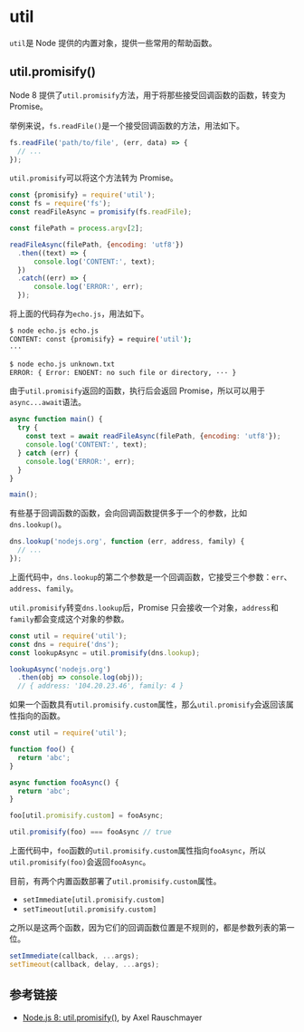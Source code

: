 # util

`util`是 Node 提供的内置对象，提供一些常用的帮助函数。

## util.promisify()

Node 8 提供了`util.promisify`方法，用于将那些接受回调函数的函数，转变为 Promise。

举例来说，`fs.readFile()`是一个接受回调函数的方法，用法如下。

```javascript
fs.readFile('path/to/file', (err, data) => {
  // ...
});
```

`util.promisify`可以将这个方法转为 Promise。

```javascript
const {promisify} = require('util');
const fs = require('fs');
const readFileAsync = promisify(fs.readFile);

const filePath = process.argv[2];

readFileAsync(filePath, {encoding: 'utf8'})
  .then((text) => {
      console.log('CONTENT:', text);
  })
  .catch((err) => {
      console.log('ERROR:', err);
  });
```

将上面的代码存为`echo.js`，用法如下。

```bash
$ node echo.js echo.js
CONTENT: const {promisify} = require('util');
···

$ node echo.js unknown.txt
ERROR: { Error: ENOENT: no such file or directory, ··· }
```

由于`util.promisify`返回的函数，执行后会返回 Promise，所以可以用于`async...await`语法。

```javascript
async function main() {
  try {
    const text = await readFileAsync(filePath, {encoding: 'utf8'});
    console.log('CONTENT:', text);
  } catch (err) {
    console.log('ERROR:', err);
  }
}

main();
```

有些基于回调函数的函数，会向回调函数提供多于一个的参数，比如`dns.lookup()`。

```javascript
dns.lookup('nodejs.org', function (err, address, family) {
  // ...
});
```

上面代码中，`dns.lookup`的第二个参数是一个回调函数，它接受三个参数：`err`、`address`、`family`。

`util.promisify`转变`dns.lookup`后，Promise 只会接收一个对象，`address`和`family`都会变成这个对象的参数。

```javascript
const util = require('util');
const dns = require('dns');
const lookupAsync = util.promisify(dns.lookup);

lookupAsync('nodejs.org')
  .then(obj => console.log(obj));
  // { address: '104.20.23.46', family: 4 }
```

如果一个函数具有`util.promisify.custom`属性，那么`util.promisify`会返回该属性指向的函数。

```javascript
const util = require('util');

function foo() {
  return 'abc';
}

async function fooAsync() {
  return 'abc';
}

foo[util.promisify.custom] = fooAsync;

util.promisify(foo) === fooAsync // true
```

上面代码中，`foo`函数的`util.promisify.custom`属性指向`fooAsync`，所以`util.promisify(foo)`会返回`fooAsync`。

目前，有两个内置函数部署了`util.promisify.custom`属性。

- `setImmediate[util.promisify.custom]`
- `setTimeout[util.promisify.custom]`

之所以是这两个函数，因为它们的回调函数位置是不规则的，都是参数列表的第一位。

```javascript
setImmediate(callback, ...args);
setTimeout(callback, delay, ...args);
```

## 参考链接

- [Node.js 8: util.promisify()](http://2ality.com/2017/05/util-promisify.html), by Axel Rauschmayer

